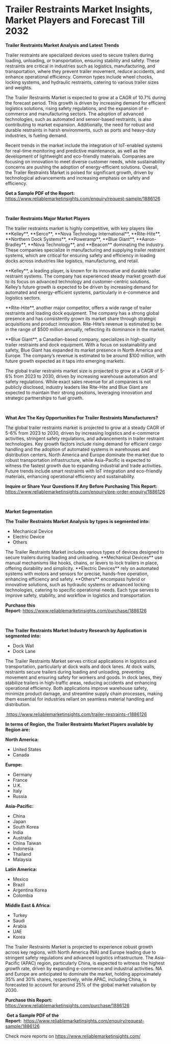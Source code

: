 <p><h1>Trailer Restraints Market Insights, Market Players and Forecast Till 2032</h1></p><p><strong>Trailer Restraints Market Analysis and Latest Trends</strong></p>
<p><p>Trailer restraints are specialized devices used to secure trailers during loading, unloading, or transportation, ensuring stability and safety. These restraints are critical in industries such as logistics, manufacturing, and transportation, where they prevent trailer movement, reduce accidents, and enhance operational efficiency. Common types include wheel chocks, locking systems, and hydraulic restraints, catering to various trailer sizes and weights.</p><p>The Trailer Restraints Market is expected to grow at a CAGR of 10.7% during the forecast period. This growth is driven by increasing demand for efficient logistics solutions, rising safety regulations, and the expansion of e-commerce and manufacturing sectors. The adoption of advanced technologies, such as automated and sensor-based restraints, is also contributing to market expansion. Additionally, the need for robust and durable restraints in harsh environments, such as ports and heavy-duty industries, is fueling demand.</p><p>Recent trends in the market include the integration of IoT-enabled systems for real-time monitoring and predictive maintenance, as well as the development of lightweight and eco-friendly materials. Companies are focusing on innovation to meet diverse customer needs, while sustainability concerns are pushing the adoption of energy-efficient solutions. Overall, the Trailer Restraints Market is poised for significant growth, driven by technological advancements and increasing emphasis on safety and efficiency.</p></p>
<p><strong>Get a Sample PDF of the Report:&nbsp;</strong> <a href="https://www.reliablemarketinsights.com/enquiry/request-sample/1886126?utm_campaign=1937&utm_medium=2&utm_source=Github&utm_content=ia&utm_term=23012025&utm_id=trailer-restraints">https://www.reliablemarketinsights.com/enquiry/request-sample/1886126</a></p>
<p>&nbsp;</p>
<p><strong>Trailer Restraints Major Market Players</strong></p>
<p><p>The trailer restraints market is highly competitive, with key players like **Kelley**, **Serco**, **Nova Technology International**, **Rite-Hite**, **Northern Dock Systems**, **Poweramp**, **Blue Giant**, **Aaron-Bradley**, **Nova Technology**, and **Beacon** dominating the industry. These companies specialize in manufacturing and supplying trailer restraint systems, which are critical for ensuring safety and efficiency in loading docks across industries like logistics, manufacturing, and retail.</p><p>**Kelley**, a leading player, is known for its innovative and durable trailer restraint systems. The company has experienced steady market growth due to its focus on advanced technology and customer-centric solutions. Kelley’s future growth is expected to be driven by increasing demand for automated and energy-efficient systems, particularly in e-commerce and logistics sectors.</p><p>**Rite-Hite**, another major competitor, offers a wide range of trailer restraints and loading dock equipment. The company has a strong global presence and has consistently grown its market share through strategic acquisitions and product innovation. Rite-Hite’s revenue is estimated to be in the range of $500 million annually, reflecting its dominance in the market.</p><p>**Blue Giant**, a Canadian-based company, specializes in high-quality trailer restraints and dock equipment. With a focus on sustainability and safety, Blue Giant has expanded its market presence in North America and Europe. The company’s revenue is estimated to be around $100 million, with future growth expected as it taps into emerging markets.</p><p>The global trailer restraints market size is projected to grow at a CAGR of 5-6% from 2023 to 2030, driven by increasing warehouse automation and safety regulations. While exact sales revenue for all companies is not publicly disclosed, industry leaders like Rite-Hite and Blue Giant are expected to maintain their strong positions, leveraging innovation and strategic partnerships to fuel growth.</p></p>
<p>&nbsp;</p>
<p><strong>What Are The Key Opportunities For Trailer Restraints Manufacturers?</strong></p>
<p><p>The global trailer restraints market is projected to grow at a steady CAGR of 5-6% from 2023 to 2030, driven by increasing logistics and e-commerce activities, stringent safety regulations, and advancements in trailer restraint technologies. Key growth factors include rising demand for efficient cargo handling and the adoption of automated systems in warehouses and distribution centers. North America and Europe dominate the market due to robust transportation infrastructure, while Asia-Pacific is expected to witness the fastest growth due to expanding industrial and trade activities. Future trends include smart restraints with IoT integration and eco-friendly materials, enhancing operational efficiency and sustainability.</p></p>
<p><strong>Inquire or Share Your Questions If Any Before Purchasing This Report:</strong> <a href="https://www.reliablemarketinsights.com/enquiry/pre-order-enquiry/1886126?utm_campaign=1937&utm_medium=2&utm_source=Github&utm_content=ia&utm_term=23012025&utm_id=trailer-restraints">https://www.reliablemarketinsights.com/enquiry/pre-order-enquiry/1886126</a></p>
<p>&nbsp;</p>
<p><strong>Market Segmentation</strong></p>
<p><strong>The Trailer Restraints Market Analysis by types is segmented into:</strong></p>
<p><ul><li>Mechanical Device</li><li>Electric Device</li><li>Others</li></ul></p>
<p><p>The Trailer Restraints Market includes various types of devices designed to secure trailers during loading and unloading. **Mechanical Devices** use manual mechanisms like hooks, chains, or levers to lock trailers in place, offering durability and simplicity. **Electric Devices** rely on automated systems with motors and sensors for precise, hands-free operation, enhancing efficiency and safety. **Others** encompass hybrid or innovative solutions, such as hydraulic systems or advanced locking technologies, catering to specific operational needs. Each type serves to improve safety, stability, and workflow in logistics and transportation.</p></p>
<p><strong>Purchase this Report:&nbsp;</strong><a href="https://www.reliablemarketinsights.com/purchase/1886126?utm_campaign=1937&utm_medium=2&utm_source=Github&utm_content=ia&utm_term=23012025&utm_id=trailer-restraints">https://www.reliablemarketinsights.com/purchase/1886126</a></p>
<p>&nbsp;</p>
<p><strong>The Trailer Restraints Market Industry Research by Application is segmented into:</strong></p>
<p><ul><li>Dock Wall</li><li>Dock Lane</li></ul></p>
<p><p>The Trailer Restraints Market serves critical applications in logistics and transportation, particularly at dock walls and dock lanes. At dock walls, restraints secure trailers during loading and unloading, preventing movement and ensuring safety for workers and goods. In dock lanes, they stabilize trailers in high-traffic areas, reducing accidents and enhancing operational efficiency. Both applications improve warehouse safety, minimize product damage, and streamline supply chain processes, making them essential for industries reliant on seamless material handling and distribution.</p></p>
<p><a href="https://www.reliablemarketinsights.com/trailer-restraints-r1886126?utm_campaign=1937&utm_medium=2&utm_source=Github&utm_content=ia&utm_term=23012025&utm_id=trailer-restraints">&nbsp;https://www.reliablemarketinsights.com/trailer-restraints-r1886126</a></p>
<p><strong>In terms of Region, the Trailer Restraints Market Players available by Region are:</strong></p>
<p>
    <p> <strong> North America: </strong>
        <ul>
            <li>United States</li>
            <li>Canada</li>
        </ul>
        </p> 
    <p> <strong> Europe: </strong>
        <ul>
            <li>Germany</li>
            <li>France</li>
            <li>U.K.</li>
            <li>Italy</li>
            <li>Russia</li>
        </ul>
        </p> 
    <p> <strong> Asia-Pacific: </strong>
        <ul>
            <li>China</li>
            <li>Japan</li>
            <li>South Korea</li>
            <li>India</li>
            <li>Australia</li>
            <li>China Taiwan</li>
            <li>Indonesia</li>
            <li>Thailand</li>
            <li>Malaysia</li>
        </ul>
        </p> 
    <p> <strong> Latin America: </strong>
        <ul>
            <li>Mexico</li>
            <li>Brazil</li>
            <li>Argentina Korea</li>
            <li>Colombia</li>
        </ul>
        </p> 
    <p> <strong> Middle East & Africa: </strong>
        <ul>
            <li>Turkey</li>
            <li>Saudi</li>
            <li>Arabia</li>
            <li>UAE</li>
            <li>Korea</li>
        </ul>
    </p>
    </p>
<p><p>The Trailer Restraints Market is projected to experience robust growth across key regions, with North America (NA) and Europe leading due to stringent safety regulations and advanced logistics infrastructure. The Asia-Pacific (APAC) region, particularly China, is expected to witness the highest growth rate, driven by expanding e-commerce and industrial activities. NA and Europe are anticipated to dominate the market, holding approximately 35% and 30% shares, respectively, while APAC, including China, is forecasted to account for around 25% of the global market valuation by 2030.</p></p>
<p><strong>Purchase this Report: </strong><a href="https://www.reliablemarketinsights.com/purchase/1886126?utm_campaign=1937&utm_medium=2&utm_source=Github&utm_content=ia&utm_term=23012025&utm_id=trailer-restraints">https://www.reliablemarketinsights.com/purchase/1886126</a></p>
<p>&nbsp;<strong>Get a Sample PDF of the Report:&nbsp;&nbsp;</strong><a href="https://www.reliablemarketinsights.com/enquiry/request-sample/1886126?utm_campaign=1937&utm_medium=2&utm_source=Github&utm_content=ia&utm_term=23012025&utm_id=trailer-restraints">https://www.reliablemarketinsights.com/enquiry/request-sample/1886126</a></p>
<p><strong></strong></p>
<p>Check more reports on <a href="https://www.reliablemarketinsights.com/?utm_campaign=1937&utm_medium=2&utm_source=Github&utm_content=ia&utm_term=23012025&utm_id=trailer-restraints">https://www.reliablemarketinsights.com/</a></p>